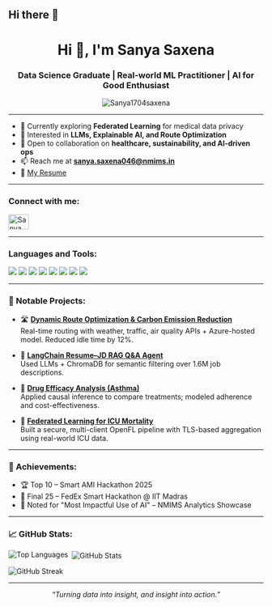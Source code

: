 ## Hi there 👋

<!--
**Sanya1704saxena/Sanya1704saxena** is a ✨ _special_ ✨ repository because its `README.md` (this file) appears on your GitHub profile.

Here are some ideas to get you started:

- 🔭 I’m currently working on ...
- 🌱 I’m currently learning ...
- 👯 I’m looking to collaborate on ...
- 🤔 I’m looking for help with ...
- 💬 Ask me about ...
- 📫 How to reach me: ...
- 😄 Pronouns: ...
- ⚡ Fun fact: ...
-->
<h1 align="center">Hi 👋, I'm Sanya Saxena</h1>
<h3 align="center">Data Science Graduate | Real-world ML Practitioner | AI for Good Enthusiast</h3>

<p align="center">
  <img src="https://komarev.com/ghpvc/?username=Sanya1704saxena&label=Profile%20views&color=0e75b6&style=flat" alt="Sanya1704saxena" />
</p>

---

- 🔭 Currently exploring **Federated Learning** for medical data privacy  
- 🧠 Interested in **LLMs, Explainable AI, and Route Optimization**  
- 🤝 Open to collaboration on **healthcare, sustainability, and AI-driven ops**  
- 📫 Reach me at **sanya.saxena046@nmims.in**  
- 📄 [My Resume](https://drive.google.com/file/d/1phX7awJwIKxbpC-EZkpHS4o8nldvH1LM/view?usp=sharing)  

---

<h3 align="left">Connect with me:</h3>
<p align="left">
  <a href="https://linkedin.com/in/sanya-saxena" target="blank">
    <img align="center" src="https://raw.githubusercontent.com/rahuldkjain/github-profile-readme-generator/master/src/images/icons/Social/linked-in-alt.svg" alt="Sanya Saxena" height="30" width="40" />
  </a>
</p>

---

<h3 align="left">Languages and Tools:</h3>
<p align="left">
  <img src="https://img.shields.io/badge/Python-3776AB?style=for-the-badge&logo=python&logoColor=white"/>
  <img src="https://img.shields.io/badge/R-276DC3?style=for-the-badge&logo=r&logoColor=white"/>
  <img src="https://img.shields.io/badge/SQL-4479A1?style=for-the-badge&logo=mysql&logoColor=white"/>
  <img src="https://img.shields.io/badge/Streamlit-FF4B4B?style=for-the-badge&logo=streamlit&logoColor=white"/>
  <img src="https://img.shields.io/badge/PowerBI-F2C811?style=for-the-badge&logo=powerbi&logoColor=black"/>
  <img src="https://img.shields.io/badge/Azure-0078D4?style=for-the-badge&logo=microsoft-azure&logoColor=white"/>
  <img src="https://img.shields.io/badge/Excel-217346?style=for-the-badge&logo=microsoft-excel&logoColor=white"/>
  <img src="https://img.shields.io/badge/Latex-008080?style=for-the-badge&logo=latex&logoColor=white"/>
</p>

---

<h3 align="left">🚀 Notable Projects:</h3>

- 🛣️ [**Dynamic Route Optimization & Carbon Emission Reduction**](#)  
  Real-time routing with weather, traffic, air quality APIs + Azure-hosted model. Reduced idle time by 12%.

- 🤖 [**LangChain Resume–JD RAG Q&A Agent**](#)  
  Used LLMs + ChromaDB for semantic filtering over 1.6M job descriptions.

- 💊 [**Drug Efficacy Analysis (Asthma)**](#)  
  Applied causal inference to compare treatments; modeled adherence and cost-effectiveness.

- 🏥 [**Federated Learning for ICU Mortality**](#)  
  Built a secure, multi-client OpenFL pipeline with TLS-based aggregation using real-world ICU data.

---

<h3 align="left">🏅 Achievements:</h3>

- 🏆 Top 10 – Smart AMI Hackathon 2025  
- 🥈 Final 25 – FedEx Smart Hackathon @ IIT Madras  
- 🧠 Noted for "Most Impactful Use of AI" – NMIMS Analytics Showcase

---

<h3 align="left">📈 GitHub Stats:</h3>

<p><img align="left" src="https://github-readme-stats.vercel.app/api/top-langs/?username=Sanya1704saxena&layout=compact" alt="Top Languages" /></p>

<p>&nbsp;<img align="center" src="https://github-readme-stats.vercel.app/api?username=Sanya1704saxena&show_icons=true" alt="GitHub Stats" /></p>

<p><img align="center" src="https://github-readme-streak-stats.herokuapp.com/?user=Sanya1704saxena" alt="GitHub Streak" /></p>

---

<p align="center"><em>“Turning data into insight, and insight into action.”</em></p>
